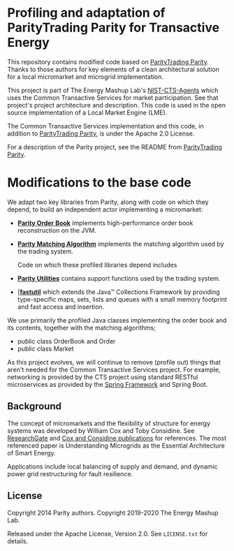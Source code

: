 # Profiling and adaptation of ParityTrading Parity for Transactive Energy
This repository contains modified code based on [ParityTrading Parity](https://github.com/paritytrading/parity). Thanks to those authors for key elements of a clean architectural solution for a local micromarket and microgrid implementation.

This project is part of The Energy Mashup Lab's [NIST-CTS-Agents](https://github.com/EnergyMashupLab/NIST-CTS-Agents) which uses the Common Transactive Services for market participation. See that project's project architecture and description. This code is used in the open source implementation of a Local Market Engine (LME).

The Common Transactive Services implementation and this code, in addition to [ParityTrading Parity](https://github.com/paritytrading/parity), is under the Apache 2.0 License.

For a description of the Parity project, see the README from [ParityTrading Parity](https://github.com/paritytrading/parity).

# Modifications to the base code
We adapt two key libraries from Parity, along with code on which they depend, to build an independent actor implementing a micromarket:

- [**Parity Order Book**](libraries/book) implements high-performance order
  book reconstruction on the JVM.

- [**Parity Matching Algorithm**](libraries/match) implements the matching
  algorithm used by the trading system.
  
  Code on which these profiled libraries depend includes

- [**Parity Utilities**](libraries/util) contains support functions used by
  the trading system.
  
 - [[**fastutil**](https://github.com/vigna/fastutil) which extends the Java™ Collections Framework by providing type-specific maps, sets, lists and queues with a small memory footprint and fast access and insertion.
  
  We use primarily the profiled Java classes implementing the order book and its contents, together with the matching algorithms;
  - public class OrderBook and Order
  - public class Market

As this project evolves, we will continue to remove (profile out) things that aren't needed for the Common Transactive Services project. For example, networking is provided by the CTS project using standard RESTful microservices as provided by the [Spring Framework](https://spring.io/) and Spring Boot.

## Background
The concept of micromarkets and the flexibility of structure for energy systems was developed by William Cox and Toby Considine. See [ResearchGate](https://www.researchgate.net/project/Common-Transactive-Services-for-Smart-Energy) and [Cox and Considine publications](http://coxsoftwarearchitects.com/Pages/C_New.html) for references. The most referenced paper is Understanding Microgrids as the Essential Architecture of Smart Energy. 

Applications include local balancing of supply and demand, and dynamic power grid restructuring for fault resilience.

## License

Copyright 2014 Parity authors.
Copyright 2019-2020 The Energy Mashup Lab.

Released under the Apache License, Version 2.0. See `LICENSE.txt` for details.
